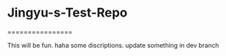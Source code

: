# Jingyu-s-Test-Repo
================

This will be fun. haha
some discriptions.
update something in dev branch
